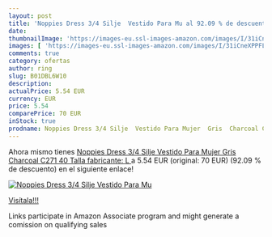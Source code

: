 ```yaml
---
layout: post
title: 'Noppies Dress 3/4 Silje  Vestido Para Mu al 92.09 % de descuento'
date: 
thumbnailImage: 'https://images-eu.ssl-images-amazon.com/images/I/31iCneXPPFL._SL200_.jpg'
images: [ 'https://images-eu.ssl-images-amazon.com/images/I/31iCneXPPFL._SL200_.jpg' ]
comments: true
category: ofertas
author: ring
slug: B01DBL6W10
description:
actualPrice: 5.54 EUR
currency: EUR
price: 5.54
comparePrice: 70 EUR
inStock: true
prodname: Noppies Dress 3/4 Silje  Vestido Para Mujer  Gris  Charcoal C271   40  Talla fabricante: L 
---
```


Ahora mismo tienes [Noppies Dress 3/4 Silje  Vestido Para Mujer  Gris  Charcoal C271   40  Talla fabricante: L ](https://www.amazon.es/dp/B01DBL6W10/?tag=tolees-21) a 5.54 EUR (original: 70 EUR) (92.09 %  de descuento) en el siguiente enlace!

[![Noppies Dress 3/4 Silje  Vestido Para Mu](https://images-eu.ssl-images-amazon.com/images/I/31iCneXPPFL._SL200_.jpg)](https://www.amazon.es/dp/B01DBL6W10/?tag=tolees-21)

[Visítala!!!](https://www.amazon.es/dp/B01DBL6W10/?tag=tolees-21)

Links participate in Amazon Associate program and might generate a comission on qualifying sales
